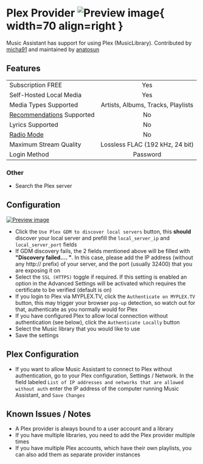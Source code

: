 # Plex Provider ![Preview image](../assets/icons/plex-icon.svg){ width=70 align=right }

Music Assistant has support for using Plex (MusicLibrary). Contributed by [micha91](https://github.com/micha91) and maintained by [anatosun](https://github.com/anatosun)

## Features

|           |                     |
|:-----------------------|:---------------------:|
| Subscription FREE | Yes |
| Self-Hosted Local Media | Yes |
| Media Types Supported | Artists, Albums, Tracks, Playlists |
| [Recommendations](../ui.md#view-home) Supported | No |
| Lyrics Supported | No |
| [Radio Mode](../ui.md#track-menu) | No |
| Maximum Stream Quality | Lossless FLAC (192 kHz, 24 bit) |
| Login Method | Password |

### Other

- Search the Plex server

## Configuration

[![Preview image](../assets/screenshots/plex/plex-config-opts.png)](../assets/screenshots/plex/plex-config-opts.png)

- Click the `Use Plex GDM to discover local servers` button, this **should** discover your local server and prefill the `local_server_ip` and `local_server_port` fields
- If GDM discovery fails, the 2 fields mentioned above will be filled with **"Discovery failed.... "**. In this case, please add the IP address (without any http:// prefix) of your server, and the port (usually 32400) that you are exposing it on
- Select the `SSL (HTTPS)` toggle if required. If this setting is enabled an option in the Advanced Settings will be activated which requires the certificate to be verified (default is on)
- If you login to Plex via MYPLEX.TV, click the `Authenticate on MYPLEX.TV` button, this may trigger your browser `pop-up` detection, so watch out for that, authenticate as you normally would for Plex
- If you have configured Plex to allow local connection without authentication (see below), click the `Authenticate Locally` button
- Select the Music library that you would like to use
- Save the settings

## Plex Configuration

- If you want to allow Music Assistant to connect to Plex without authentication, go to your Plex configuration, Settings / Network. In the field labeled `List of IP addresses and networks that are allowed without auth` enter the IP address of the computer running Music Assistant, and `Save Changes`

## Known Issues / Notes

- A Plex provider is always bound to a user account and a library
- If you have multiple libraries, you need to add the Plex provider multiple times
- If you have multiple Plex accounts, which have their own playlists, you can also add them as separate provider instances
